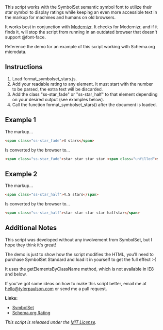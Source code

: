 This script works with the SymbolSet semantic symbol font to utilize their star symbol to display ratings while keeping an even more accessible text in the markup for machines and humans on old browsers.

It works best in conjunction with [Modernizr](https://github.com/Modernizr/Modernizr). It checks for Modernizr, and if it finds it, will stop the script from running in an outdated browser that doesn't support @font-face.

Reference the demo for an example of this script working with Schema.org microdata.

Instructions
-------

1. Load format_symbolset_stars.js.
2. Add your readable rating to any element. It must start with the number to be parsed, the extra text will be discarded.
3. Add the class "ss-star_fade" or "ss-star_half" to that element depending on your desired output (see examples below).
4. Call the function format_symbolset_stars() after the document is loaded.

Example 1
-------

The markup...

```html
<span class="ss-star_fade">4 stars</span>
```

Is converted by the browser to...

```html
<span class="ss-star_fade">star star star star <span class="unfilled">star </span></span>
```

Example 2
-------

The markup...

```html
<span class="ss-star_half">4.5 stars</span>
```

Is converted by the browser to...

```html
<span class="ss-star_half">star star star star halfstar</span>
```

Additional Notes
-------

This script was developed without any involvement from SymbolSet, but I hope they think it's great!

The demo is just to show how the script modifies the HTML, you'll need to purchase SymbolSet Standard and load it in yourself to get the full effect :-)

It uses the getElementsByClassName method, which is not available in IE8 and below.

If you've got some ideas on how to make this script better, email me at [hello@tylerpaulson.com](mailto:hello@tylerpaulson.com) or send me a pull request.

**Links:**

- [SymbolSet](http://symbolset.com/)
- [Schema.org Rating](http://schema.org/Rating)

*This script is released under the [MIT License](http://opensource.org/licenses/MIT).*